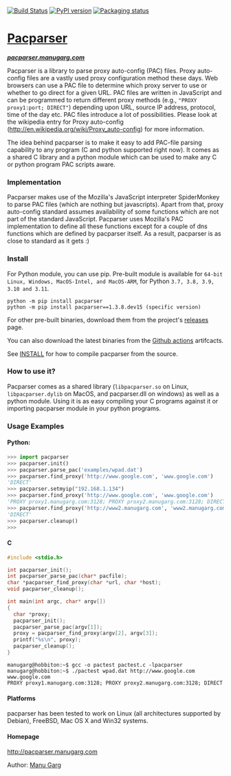 [![Build Status](https://github.com/manugarg/pacparser/actions/workflows/build.yml/badge.svg)](https://github.com/manugarg/pacparser/actions/workflows/build.yml)
[![PyPI version](https://badge.fury.io/py/pacparser.svg)](https://badge.fury.io/py/pacparser)
[![Packaging status](https://repology.org/badge/tiny-repos/pacparser.svg)](https://repology.org/project/pacparser/versions)

# [Pacparser](http://pacparser.manugarg.com)
***[pacparser.manugarg.com](http://pacparser.manugarg.com)***

Pacparser is a library to parse proxy auto-config (PAC) files. Proxy auto-config
files are a vastly used proxy configuration method these days. Web browsers can
use a PAC file to determine which proxy server to use or whether to go direct
for a given URL. PAC files are written in JavaScript and can be programmed to
return different proxy methods (e.g., `"PROXY proxy1:port; DIRECT"`) depending
upon URL, source IP address, protocol, time of the day etc. PAC files introduce
a lot of possibilities. Please look at the wikipedia entry for Proxy auto-config
(<http://en.wikipedia.org/wiki/Proxy_auto-config>) for more information.

The idea behind pacparser is to make it easy to add PAC-file parsing capability
to any program (C and python supported right now). It comes as a shared C library
and a python module which can be used to make any C or python program PAC scripts
aware.

### Implementation
Pacparser makes use of the Mozilla's JavaScript interpreter SpiderMonkey to parse
PAC files (which are nothing but javascripts). Apart from that, proxy
auto-config standard assumes availability of some functions which are not
part of the standard JavaScript. Pacparser uses Mozilla's PAC implementation to
define all these functions except for a couple of dns functions which are defined by
pacparser itself. As a result, pacparser is as close to standard as it gets :)

### Install

For Python module, you can use pip. Pre-built module is available for `64-bit Linux,
Windows, MacOS-Intel, and MacOS-ARM`, for Python `3.7, 3.8, 3.9, 3.10 and 3.11`.
```
python -m pip install pacparser
python -m pip install pacparser==1.3.8.dev15 (specific version)
```

For other pre-built binaries, download them from the project's [releases](
  https://github.com/manugarg/pacparser/releases) page.
  
You can also download the latest binaries from the [Github actions](
  https://github.com/manugarg/pacparser/actions) artifcacts.

See [INSTALL](https://github.com/manugarg/pacparser/blob/master/INSTALL) for how
to compile pacparser from the source.

### How to use it?
Pacparser comes as a shared library (`libpacparser.so` on Linux, `libpacparser.dylib`
on MacOS, and pacparser.dll on windows) as well as a python module. Using it is as
easy compiling your C programs against it or importing pacparser module in your
python programs.

### Usage Examples

#### Python:
```python
>>> import pacparser
>>> pacparser.init()
>>> pacparser.parse_pac('examples/wpad.dat')
>>> pacparser.find_proxy('http://www.google.com', 'www.google.com')
'DIRECT'
>>> pacparser.setmyip("192.168.1.134")
>>> pacparser.find_proxy('http://www.google.com', 'www.google.com')
'PROXY proxy1.manugarg.com:3128; PROXY proxy2.manugarg.com:3128; DIRECT'
>>> pacparser.find_proxy('http://www2.manugarg.com', 'www2.manugarg.com')
'DIRECT'
>>> pacparser.cleanup()
>>>
```

#### C
```C
#include <stdio.h>

int pacparser_init();
int pacparser_parse_pac(char* pacfile);
char *pacparser_find_proxy(char *url, char *host);
void pacparser_cleanup();

int main(int argc, char* argv[])
{
  char *proxy;
  pacparser_init();
  pacparser_parse_pac(argv[1]);
  proxy = pacparser_find_proxy(argv[2], argv[3]);
  printf("%s\n", proxy);
  pacparser_cleanup();
}
```
```
manugarg@hobbiton:~$ gcc -o pactest pactest.c -lpacparser
manugarg@hobbiton:~$ ./pactest wpad.dat http://www.google.com www.google.com
PROXY proxy1.manugarg.com:3128; PROXY proxy2.manugarg.com:3128; DIRECT
```

#### Platforms
pacparser has been tested to work on Linux (all architectures supported by
Debian), FreeBSD, Mac OS X and Win32 systems.

#### Homepage
http://pacparser.manugarg.com

Author: [Manu Garg](http://github.com/manugarg)

